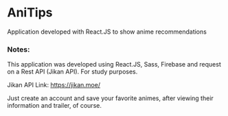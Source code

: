 # AniTips

Application developed with React.JS to show anime recommendations


### Notes:

This application was developed using React.JS, Sass, Firebase and request on a Rest API (Jikan API). For study purposes.

Jikan API Link: https://jikan.moe/

Just create an account and save your favorite animes, after viewing their information and trailer, of course. 
